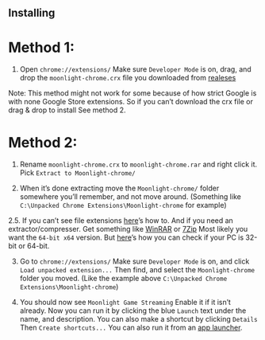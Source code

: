 ## Installing

# Method 1:

1. Open `chrome://extensions/` Make sure `Developer Mode` is on, drag, and drop the `moonlight-chrome.crx` file you downloaded from [realeses](https://github.com/moonlight-stream/moonlight-chrome/releases)

Note: This method might not work for some because of how strict Google is with none Google Store extensions. So if you can’t download the crx file or drag & drop to install See method 2.



# Method 2:

1. Rename `moonlight-chrome.crx` to `moonlight-chrome.rar` and right click it. Pick `Extract to Moonlight-chrome/`

2. When it’s done extracting move the `Moonlight-chrome/` folder somewhere you’ll remember, and not move around.
(Something like `C:\Unpacked Chrome Extensions\Moonlight-chrome` for example)

2.5. If you can’t see file extensions [here](https://www.howtohaven.com/system/show-file-extensions-in-windows-explorer.shtml)’s how to.
And if you need an extractor/compresser. Get something like [WinRAR](http://www.rarlab.com/download.htm) or [7Zip](http://www.7-zip.org/download.html) Most likely you want the `64-bit x64` version.
But [here](https://support.microsoft.com/en-us/help/827218/how-to-determine-whether-a-computer-is-running-a-32-bit-version-or-64)’s how you can check if your  PC is 32-bit or 64-bit.

3. Go to `chrome://extensions/` Make sure `Developer Mode` is on, and click `Load unpacked extension...`
Then find, and select the `Moonlight-chrome` folder you moved.
(Like the example above `C:\Unpacked Chrome Extensions\Moonlight-chrome`)

4. You should now see `Moonlight Game Streaming` Enable it if it isn’t already.
Now you can run it by clicking the blue `Launch` text under the name, and description.
You can also make a shortcut by clicking `Details` Then `Create shortcuts...` You can also run it from an [app launcher](https://chrome.google.com/webstore/detail/apps-launcher/ijmgkhchjindcjamnckoiahagecjnkdc).
